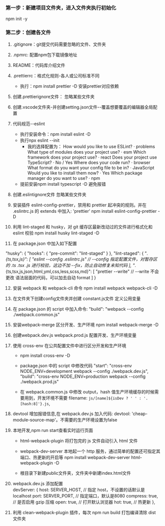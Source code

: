 ### 第一步：新建项目文件夹，进入文件夹执行初始化
npm init -y

### 第二步：创建各文件
1. .gitignore：git提交代码需要忽略的文件、文件夹

2. .npmrc: 配置npm包下载镜像地址

3. README：代码库介绍文件

4. .prettierrc：格式化规则-各人或公司标准不同
    - 执行：npm install prettier -D  安装prettier对应依赖

5. 创建.prettierignore文件： 忽略某些文件夹

6. 创建.vscode文件夹-并创建setting.json文件--覆盖想要覆盖的编辑器全局配置

7. 代码规范--eslint
    - 执行安装命令：npm install eslint -D
    - 执行npx eslint --init
        - 我的选择配置为：
            How would you like to use ESLint? · problems
            What type of modules does your project use? · esm
            Which framework does your project use? · react
            Does your project use TypeScript? · No / Yes
            Where does your code run? · browser
            What format do you want your config file to be in? · JavaScript
            Would you like to install them now? · Yes
            Which package manager do you want to use? · npm
    - 提前安装npm install typescript -D  避免报错

8. 创建.eslintignore文件 忽略某些文件夹

9. 安装插件 eslint-config-prettier，禁用和 prettier 起冲突的规则。并在 .eslintrc.js 的 extends 中加入:  'prettier'
    npm install eslint-config-prettier -D

10. 利用 lint-staged 和 husky，对 git 缓存区最新改动过的文件进行格式化和 eslint 校验
    npm install husky lint-staged -D

11. 在 package.json 中加入如下配置

  "husky": {
   "hooks": {
     "pre-commit": "lint-staged"
   }
 },
 "lint-staged": {
   "*.{ts,tsx,js}": [
     "eslint --config .eslintrc.js" // --config 指定配置文件，对暂存区的 .ts .tsx .js 进行校验，这边不加 --fix，防止自动修复未知代码
   ],
   "*.{ts,tsx,js,json,html,yml,css,less,scss,md}": [
     "prettier --write" // --write 不会更改 语法层面的代码，可以加去自动 format
   ]
 }

12. 安装 webpack 和 webpack-cli 命令
    npm install webpack webpack-cli -D

13. 在文件夹下创建config文件夹并创建 constant.js文件 定义公用变量

14. 在 package.json 的 script 中加入命令:   "build": "webpack --config ./webpack.common.js"

15. 安装webpack-merge 区分开发、生产环境
    npm install webpack-merge -D

16. 创建webpack.dev.js   webpack.prod.js 配置开发、生产环境变量

17. 使用 cross-env 在公共配置文件中进行区分开发和生产环境
    - npm install cross-env -D
    - package.json 中的 script 中修改代码
        "start": "cross-env NODE_ENV=development webpack --config ./webpack.dev.js",
        "build": "cross-env NODE_ENV=production webpack --config ./webpack.prod.js"

    - 在 webpack.common.js 中修改 output，hash 值生产环境缓存的时候需要用到，开发环境不需要
        filename: `js/[name]${isDev ? ' ' : '.[hash:8]'}.js`,

18. devtool 增加报错信息,在 webpack.dev.js 加入代码:  devtool: 'cheap-module-source-map'。不需要的生产环境设置为false

19. 本地开发,npm run start查看实时运行页面
    - html-webpack-plugin 将打包完的 js 文件自动引入 html 文件
    - webpack-dev-server 本地起一个 http 服务，通过简单的配置还可指定其端口、热更新的开启等
    npm install webpack-dev-server html-webpack-plugin -D

    - 根目录下新建public文件夹，文件夹中新建index.html文件

20. webpack.dev.js 添加配置  
    devServer: {
        host: SERVER_HOST, // 指定 host，不设置的话默认是 localhost
        port: SERVER_PORT, // 指定端口，默认是8080
        compress: true, // 是否启用 gzip 压缩
        open: true, // 打开默认浏览器
        hot: true, // 热更新
    },

21. 利用 clean-webpack-plugin 插件，每次 npm run build 打包编译清除 dist 文件夹





